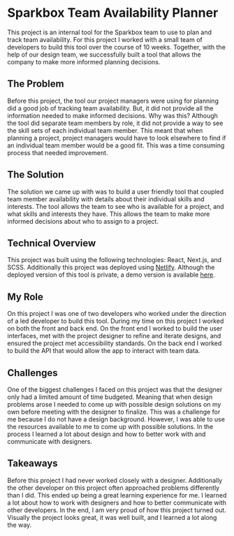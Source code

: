 # Sparkbox Team Availability Planner

This project is an internal tool for the Sparkbox team to use to plan and track team availability. For this project I worked with a small team of developers to build this tool over the course of 10 weeks. Together, with the help of our design team, we successfully built a tool that allows the company to make more informed planning decisions.

## The Problem

Before this project, the tool our project managers were using for planning did a good job of tracking team availability. But, it did not provide all the information needed to make informed decisions. Why was this? Although the tool did separate team members by role, it did not provide a way to see the skill sets of each individual team member. This meant that when planning a project, project managers would have to look elsewhere to find if an individual team member would be a good fit. This was a time consuming process that needed improvement.

## The Solution

The solution we came up with was to build a user friendly tool that coupled team member availability with details about their individual skills and interests. The tool allows the team to see who is available for a project, and what skills and interests they have. This allows the team to make more informed decisions about who to assign to a project.

## Technical Overview

This project was built using the following technologies: React, Next.js, and SCSS. Additionally this project was deployed using [Netlify](https://www.netlify.com/). Although the deployed version of this tool is private, a demo version is available [here](https://fellowship-availability.netlify.app).

## My Role

On this project I was one of two developers who worked under the direction of a led developer to build this tool. During my time on this project I worked on both the front and back end. On the front end I worked to build the user interfaces, met with the project designer to refine and iterate designs, and ensured the project met accessibility standards. On the back end I worked to build the API that would allow the app to interact with team data. 

## Challenges

One of the biggest challenges I faced on this project was that the designer only had a limited amount of time budgeted. Meaning that when design problems arose I needed to come up with possible design solutions on my own before meeting with the designer to finalize. This was a challenge for me because I do not have a design background. However, I was able to use the resources available to me to come up with possible solutions. In the process I learned a lot about design and how to better work with and communicate with designers.

## Takeaways

Before this project I had never worked closely with a designer. Additionally the other developer on this project often approached problems differently than I did. This ended up being a great learning experience for me. I learned a lot about how to work with designers and how to better communicate with other developers. In the end, I am very proud of how this project turned out. Visually the project looks great, it was well built, and I learned a lot along the way.

